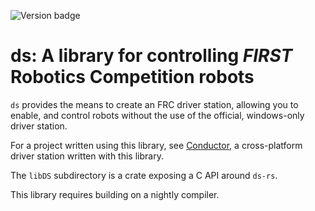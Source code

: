 ![Version badge](https://img.shields.io/crates/v/ds)

# ds: A library for controlling _FIRST_ Robotics Competition robots

`ds` provides the means to create an FRC driver station, allowing you to enable, and control robots without the use of the official, windows-only driver station. 

For a project written using this library, see [Conductor](https://github.com/Redrield/Conductor), a cross-platform driver station written with this library.

The `libDS` subdirectory is a crate exposing a C API around `ds-rs`. 

This library requires building on a nightly compiler.

